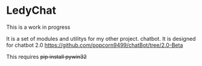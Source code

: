 # LedyChat

This is a work in progress

It is a set of modules and utilitys for my other project. chatbot. It is designed for chatbot 2.0 https://github.com/popcorn9499/chatBot/tree/2.0-Beta

This requires
~~pip install pywin32~~


